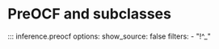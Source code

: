 # PreOCF and subclasses

::: inference.preocf
    options:
      show_source: false
      filters:
        - "!^_"
